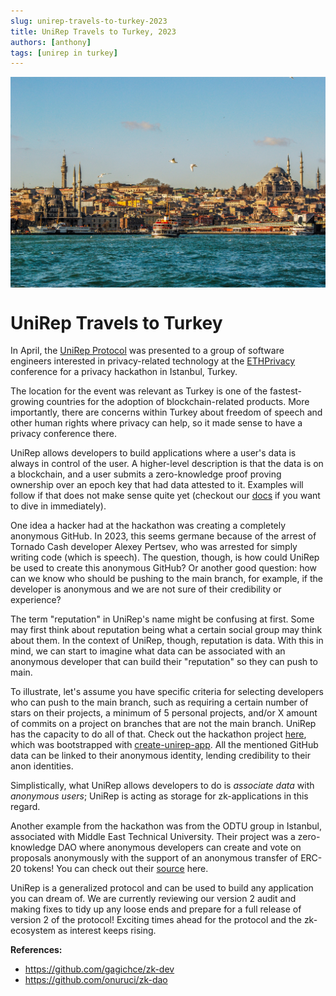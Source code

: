 ```yaml
---
slug: unirep-travels-to-turkey-2023
title: UniRep Travels to Turkey, 2023
authors: [anthony]
tags: [unirep in turkey]
---
```


<img src="../static/img/turkey.jpg" alt="Alt Text" width="600" style="display: block; margin: 0 auto;"/>

# UniRep Travels to Turkey

In April, the [UniRep Protocol](https://developer.unirep.io/) was presented to a group of software engineers interested in privacy-related technology at the [ETHPrivacy](https://www.leadingprivacy.com/istanbul) conference for a privacy hackathon in Istanbul, Turkey.

The location for the event was relevant as Turkey is one of the fastest-growing countries for the adoption of blockchain-related products. More importantly, there are concerns within Turkey about freedom of speech and other human rights where privacy can help, so it made sense to have a privacy conference there.

UniRep allows developers to build applications where a user's data is always in control of the user. A higher-level description is that the data is on a blockchain, and a user submits a zero-knowledge proof proving ownership over an epoch key that had data attested to it. Examples will follow if that does not make sense quite yet (checkout our [docs](https://developer.unirep.io/docs/welcome) if you want to dive in immediately).

One idea a hacker had at the hackathon was creating a completely anonymous GitHub. In 2023, this seems germane because of the arrest of Tornado Cash developer Alexey Pertsev, who was arrested for simply writing code (which is speech). The question, though, is how could UniRep be used to create this anonymous GitHub? Or another good question: how can we know who should be pushing to the main branch, for example, if the developer is anonymous and we are not sure of their credibility or experience?

The term "reputation" in UniRep's name might be confusing at first. Some may first think about reputation being what a certain social group may think about them. In the context of UniRep, though, reputation is data. With this in mind, we can start to imagine what data can be associated with an anonymous developer that can build their "reputation" so they can push to main.

To illustrate, let's assume you have specific criteria for selecting developers who can push to the main branch, such as requiring a certain number of stars on their projects, a minimum of 5 personal projects, and/or X amount of commits on a project on branches that are not the main branch. UniRep has the capacity to do all of that. Check out the hackathon project [here](https://github.com/gagichce/zk-dev), which was bootstrapped with [create-unirep-app](https://developer.unirep.io/docs/next/getting-started/create-unirep-app). All the mentioned GitHub data can be linked to their anonymous identity, lending credibility to their anon identities.

Simplistically, what UniRep allows developers to do is _associate data_ with _anonymous users_; UniRep is acting as storage for zk-applications in this regard.

Another example from the hackathon was from the ODTU group in Istanbul, associated with Middle East Technical University. Their project was a zero-knowledge DAO where anonymous developers can create and vote on proposals anonymously with the support of an anonymous transfer of ERC-20 tokens! You can check out their [source](https://github.com/onuruci/zk-dao) here.

UniRep is a generalized protocol and can be used to build any application you can dream of. We are currently reviewing our version 2 audit and making fixes to tidy up any loose ends and prepare for a full release of version 2 of the protocol! Exciting times ahead for the protocol and the zk-ecosystem as interest keeps rising.

**References:**

-   https://github.com/gagichce/zk-dev
-   https://github.com/onuruci/zk-dao
